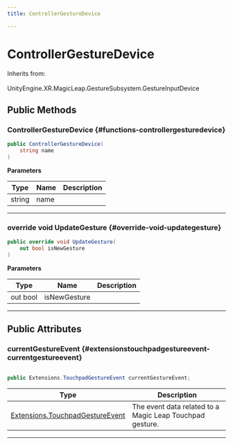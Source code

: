 ```yaml
---
title: ControllerGestureDevice

---
```


# ControllerGestureDevice







Inherits from: <br></br>UnityEngine.XR.MagicLeap.GestureSubsystem.GestureInputDevice




## Public Methods

###  ControllerGestureDevice {#functions-controllergesturedevice}

```csharp
public ControllerGestureDevice(
    string name
)
```


**Parameters**

| Type | Name  | Description  | 
|--|--|--|
| string |name||






-----------

### override void UpdateGesture {#override-void-updategesture}

```csharp
public override void UpdateGesture(
    out bool isNewGesture
)
```


**Parameters**

| Type | Name  | Description  | 
|--|--|--|
| out bool |isNewGesture||






-----------

## Public Attributes

### currentGestureEvent {#extensionstouchpadgestureevent-currentgestureevent}

```csharp

public Extensions.TouchpadGestureEvent currentGestureEvent;

```

| Type | Description  | 
|--|--|
| [Extensions.TouchpadGestureEvent](/unity-api/api/UnityEngine.XR.MagicLeap/GestureSubsystem/Extensions/UnityEngine.XR.MagicLeap.GestureSubsystem.Extensions.TouchpadGestureEvent.md) | The event data related to a Magic Leap Touchpad gesture.  |





-----------

